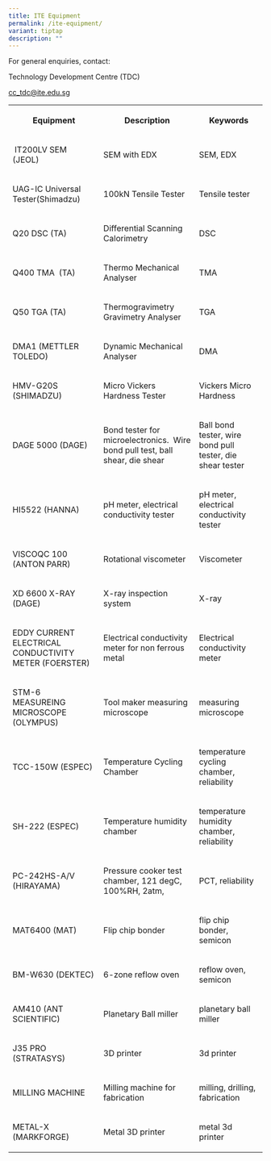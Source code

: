 ```yaml
---
title: ITE Equipment
permalink: /ite-equipment/
variant: tiptap
description: ""
---
```

<p>For general enquiries, contact:</p>
<p>Technology Development Centre (TDC)</p>
<p><a href="mailto:cc_tdc@ite.edu.sg" rel="noopener noreferrer nofollow" target="_blank">cc_tdc@ite.edu.sg</a>
</p>
<table style="minWidth: 75px">
<colgroup>
<col>
<col>
<col>
</colgroup>
<tbody>
<tr>
<th rowspan="1" colspan="1">
<p>Equipment</p>
</th>
<th rowspan="1" colspan="1">
<p>Description</p>
</th>
<th rowspan="1" colspan="1">
<p>Keywords</p>
</th>
</tr>
<tr>
<td rowspan="1" colspan="1">
<p>&nbsp;IT200LV SEM (JEOL)</p>
</td>
<td rowspan="1" colspan="1">
<p>SEM with EDX&nbsp;</p>
</td>
<td rowspan="1" colspan="1">
<p>SEM, EDX</p>
</td>
</tr>
<tr>
<td rowspan="1" colspan="1">
<p>UAG-IC Universal Tester(Shimadzu)</p>
</td>
<td rowspan="1" colspan="1">
<p>100kN Tensile Tester</p>
</td>
<td rowspan="1" colspan="1">
<p>Tensile tester</p>
</td>
</tr>
<tr>
<td rowspan="1" colspan="1">
<p>Q20 DSC (TA)</p>
</td>
<td rowspan="1" colspan="1">
<p>Differential Scanning Calorimetry</p>
</td>
<td rowspan="1" colspan="1">
<p>DSC</p>
</td>
</tr>
<tr>
<td rowspan="1" colspan="1">
<p>Q400 TMA&nbsp; (TA)</p>
</td>
<td rowspan="1" colspan="1">
<p>Thermo Mechanical Analyser</p>
</td>
<td rowspan="1" colspan="1">
<p>TMA</p>
</td>
</tr>
<tr>
<td rowspan="1" colspan="1">
<p>Q50 TGA (TA)</p>
</td>
<td rowspan="1" colspan="1">
<p>Thermogravimetry Gravimetry Analyser</p>
</td>
<td rowspan="1" colspan="1">
<p>TGA</p>
</td>
</tr>
<tr>
<td rowspan="1" colspan="1">
<p>DMA1 (METTLER TOLEDO)</p>
</td>
<td rowspan="1" colspan="1">
<p>Dynamic Mechanical Analyser</p>
</td>
<td rowspan="1" colspan="1">
<p>DMA</p>
</td>
</tr>
<tr>
<td rowspan="1" colspan="1">
<p>HMV-G20S (SHIMADZU)</p>
</td>
<td rowspan="1" colspan="1">
<p>Micro Vickers Hardness Tester</p>
</td>
<td rowspan="1" colspan="1">
<p>Vickers Micro Hardness</p>
</td>
</tr>
<tr>
<td rowspan="1" colspan="1">
<p>DAGE 5000 (DAGE)</p>
</td>
<td rowspan="1" colspan="1">
<p>Bond tester for microelectronics.&nbsp; Wire bond pull test, ball shear,
die shear</p>
</td>
<td rowspan="1" colspan="1">
<p>Ball bond tester, wire bond pull tester, die shear tester</p>
</td>
</tr>
<tr>
<td rowspan="1" colspan="1">
<p>HI5522 (HANNA)</p>
</td>
<td rowspan="1" colspan="1">
<p>pH meter, electrical conductivity tester</p>
</td>
<td rowspan="1" colspan="1">
<p>pH meter, electrical conductivity tester</p>
</td>
</tr>
<tr>
<td rowspan="1" colspan="1">
<p>VISCOQC 100 (ANTON PARR)</p>
</td>
<td rowspan="1" colspan="1">
<p>Rotational viscometer</p>
</td>
<td rowspan="1" colspan="1">
<p>Viscometer</p>
</td>
</tr>
<tr>
<td rowspan="1" colspan="1">
<p>XD 6600 X-RAY (DAGE)</p>
</td>
<td rowspan="1" colspan="1">
<p>X-ray inspection system</p>
</td>
<td rowspan="1" colspan="1">
<p>X-ray</p>
</td>
</tr>
<tr>
<td rowspan="1" colspan="1">
<p>EDDY CURRENT ELECTRICAL CONDUCTIVITY METER (FOERSTER)</p>
</td>
<td rowspan="1" colspan="1">
<p>Electrical conductivity meter for non ferrous metal</p>
</td>
<td rowspan="1" colspan="1">
<p>Electrical conductivity meter</p>
</td>
</tr>
<tr>
<td rowspan="1" colspan="1">
<p>STM-6 MEASUREING MICROSCOPE (OLYMPUS)</p>
</td>
<td rowspan="1" colspan="1">
<p>Tool maker measuring microscope</p>
</td>
<td rowspan="1" colspan="1">
<p>measuring microscope</p>
</td>
</tr>
<tr>
<td rowspan="1" colspan="1">
<p>TCC-150W (ESPEC)</p>
</td>
<td rowspan="1" colspan="1">
<p>Temperature Cycling Chamber</p>
</td>
<td rowspan="1" colspan="1">
<p>temperature cycling chamber, reliability</p>
</td>
</tr>
<tr>
<td rowspan="1" colspan="1">
<p>SH-222 (ESPEC)</p>
</td>
<td rowspan="1" colspan="1">
<p>Temperature humidity chamber</p>
</td>
<td rowspan="1" colspan="1">
<p>temperature humidity chamber, reliability</p>
</td>
</tr>
<tr>
<td rowspan="1" colspan="1">
<p>PC-242HS-A/V (HIRAYAMA)</p>
</td>
<td rowspan="1" colspan="1">
<p>Pressure cooker test chamber, 121 degC, 100%RH,&nbsp;2atm,</p>
</td>
<td rowspan="1" colspan="1">
<p>PCT, reliability</p>
</td>
</tr>
<tr>
<td rowspan="1" colspan="1">
<p>MAT6400 (MAT)</p>
</td>
<td rowspan="1" colspan="1">
<p>Flip chip bonder&nbsp;</p>
</td>
<td rowspan="1" colspan="1">
<p>flip chip bonder, semicon</p>
</td>
</tr>
<tr>
<td rowspan="1" colspan="1">
<p>BM-W630 (DEKTEC)</p>
</td>
<td rowspan="1" colspan="1">
<p>6-zone reflow oven</p>
</td>
<td rowspan="1" colspan="1">
<p>reflow oven, semicon</p>
</td>
</tr>
<tr>
<td rowspan="1" colspan="1">
<p>AM410 (ANT SCIENTIFIC)</p>
</td>
<td rowspan="1" colspan="1">
<p>Planetary Ball miller</p>
</td>
<td rowspan="1" colspan="1">
<p>planetary ball miller</p>
</td>
</tr>
<tr>
<td rowspan="1" colspan="1">
<p>J35 PRO (STRATASYS)</p>
</td>
<td rowspan="1" colspan="1">
<p>3D printer</p>
</td>
<td rowspan="1" colspan="1">
<p>3d printer</p>
</td>
</tr>
<tr>
<td rowspan="1" colspan="1">
<p>MILLING MACHINE</p>
</td>
<td rowspan="1" colspan="1">
<p>Milling machine for fabrication&nbsp;</p>
</td>
<td rowspan="1" colspan="1">
<p>milling, drilling, fabrication</p>
</td>
</tr>
<tr>
<td rowspan="1" colspan="1">
<p>METAL-X (MARKFORGE)</p>
</td>
<td rowspan="1" colspan="1">
<p>Metal 3D printer</p>
</td>
<td rowspan="1" colspan="1">
<p>metal 3d printer</p>
</td>
</tr>
</tbody>
</table>
<p></p>